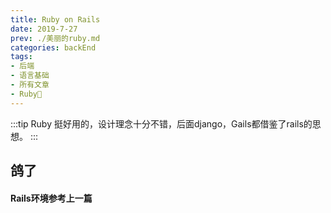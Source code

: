 ```yaml
---
title: Ruby on Rails
date: 2019-7-27
prev: ./美丽的ruby.md
categories: backEnd
tags: 
- 后端
- 语言基础
- 所有文章
- Ruby💎
---
```


:::tip Ruby
挺好用的，设计理念十分不错，后面django，Gails都借鉴了rails的思想。
:::
<!-- more -->
## 鸽了

#### Rails环境参考上一篇









